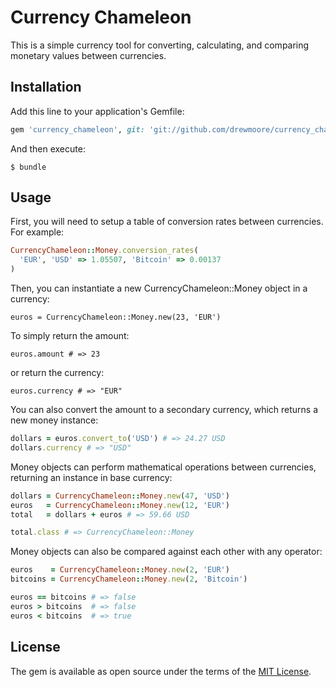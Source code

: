 # Currency Chameleon

This is a simple currency tool for converting, calculating, and comparing monetary values between currencies.


## Installation

Add this line to your application's Gemfile:

```ruby
gem 'currency_chameleon', git: 'git://github.com/drewmoore/currency_chameleon'
```

And then execute:

    $ bundle

## Usage

First, you will need to setup a table of conversion rates between currencies. For example:
```ruby
CurrencyChameleon::Money.conversion_rates(
  'EUR', 'USD' => 1.05507, 'Bitcoin' => 0.00137
)
```

Then, you can instantiate a new CurrencyChameleon::Money object in a currency:

`euros = CurrencyChameleon::Money.new(23, 'EUR')`

To simply return the amount:

`euros.amount # => 23`

or return the currency:

`euros.currency # => "EUR"`

You can also convert the amount to a secondary currency, which returns a new money instance:
```ruby
dollars = euros.convert_to('USD') # => 24.27 USD
dollars.currency # => "USD"
```

Money objects can perform mathematical operations between currencies, returning an instance in base currency:
```ruby
dollars = CurrencyChameleon::Money.new(47, 'USD')
euros   = CurrencyChameleon::Money.new(12, 'EUR')
total   = dollars + euros # => 59.66 USD

total.class # => CurrencyChameleon::Money
```

Money objects can also be compared against each other with any operator:
```ruby
euros    = CurrencyChameleon::Money.new(2, 'EUR')
bitcoins = CurrencyChameleon::Money.new(2, 'Bitcoin')

euros == bitcoins # => false
euros > bitcoins  # => false
euros < bitcoins  # => true
```

## License

The gem is available as open source under the terms of the [MIT License](http://opensource.org/licenses/MIT).
